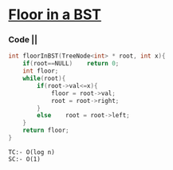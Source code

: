 # [Floor in a BST](https://www.codingninjas.com/codestudio/problems/floor-from-bst_920457?source=youtube&campaign=Striver_Tree_Videos&utm_source=youtube&utm_medium=affiliate&utm_campaign=Striver_Tree_Videos&leftPanelTab=0)

### Code ||

``` .cpp
int floorInBST(TreeNode<int> * root, int x){
    if(root==NULL)    return 0;
    int floor;
    while(root){
        if(root->val<=x){
            floor = root->val;
            root = root->right;
        }
        else    root = root->left;
    }
    return floor;
}
```

```
TC:- O(log n)
SC:- O(1)
```
